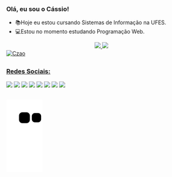 ### Olá, eu sou o Cássio!

- 📚Hoje eu estou cursando Sistemas de Informação na UFES.
- 💻Estou no momento estudando Programação Web.



<div align="center">
  <a href="https://github.com/cassioalcure">
  <img height="180em" src="https://github-readme-stats.vercel.app/api?username=cassioalcure&show_icons=true&theme=dark&include_all_commits=true&count_private=true"/>
  <img height="180em" src="https://github-readme-stats.vercel.app/api/top-langs/?username=cassioalcure&layout=compact&langs_count=7&theme=dark"/>
</div>


<img align="center" alt="Czao" height="30" width="50" src="https://img.shields.io/badge/C-00599C?style=for-the-badge&logo=c&logoColor=white">

## 

### Redes Sociais:


<div> 
<a href="https://www.facebook.com/cassioquefazer/" target="_blank"><img src="https://img.shields.io/badge/Facebook-1877F2?style=for-the-badge&logo=facebook&logoColor=white" target="_blank"></a> 
  <a href="https://instagram.com/cassioalcure" target="_blank"><img src="https://img.shields.io/badge/-Instagram-%23E4405F?style=for-the-badge&logo=instagram&logoColor=white" target="_blank"></a>
<a href="https://www.linkedin.com/in/cassioalcure/" target="_blank"><img src="https://img.shields.io/badge/-LinkedIn-%230077B5?style=for-the-badge&logo=linkedin&logoColor=white" target="_blank"></a> 
  <a href = "mailto:cassio.a.oliveira@edu.ufes.br"><img src="https://img.shields.io/badge/-Gmail-%23333?style=for-the-badge&logo=gmail&logoColor=white" target="_blank"></a>
  <a href="https://twitter.com/cassioquefazer" target="_blank"><img src="https://img.shields.io/badge/Twitter-1DA1F2?style=for-the-badge&logo=twitter&logoColor=white" target="_blank"></a>
<a href="https://open.spotify.com/user/aleatoriosong" target="_blank"><img src="https://img.shields.io/badge/Spotify-1ED760?&style=for-the-badge&logo=spotify&logoColor=white" target="_blank"></a>
 	<a href="https://www.twitch.tv/cassioquefazer" target="_blank"><img src="https://img.shields.io/badge/Twitch-9146FF?style=for-the-badge&logo=twitch&logoColor=white" target="_blank"></a>
<a href="https://steamcommunity.com/id/aleatorta/" target="_blank"><img src="https://img.shields.io/badge/Steam-000000?style=for-the-badge&logo=steam&logoColor=white" target="_blank"></a>

##
  ![Snake animation](https://github.com/rafaballerini/rafaballerini/blob/output/github-contribution-grid-snake.svg)
 
</div>
